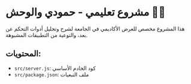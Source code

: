 
# مشروع تعليمي - حمودي والوحش 🧠🔥

هذا المشروع مخصص للعرض الأكاديمي في الجامعة لشرح وتحليل أدوات التحكم عن بعد، والتوعية من التطبيقات المشبوهة.

## المحتويات:
- `src/server.js`: كود الخادم الأساسي
- `src/package.json`: ملف التبعيات
